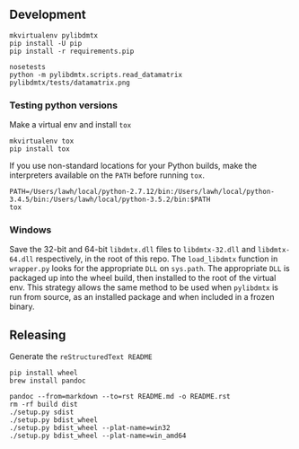 ## Development

```
mkvirtualenv pylibdmtx
pip install -U pip
pip install -r requirements.pip

nosetests
python -m pylibdmtx.scripts.read_datamatrix pylibdmtx/tests/datamatrix.png
```

### Testing python versions

Make a virtual env and install `tox`

```
mkvirtualenv tox
pip install tox
```

If you use non-standard locations for your Python builds, make the interpreters available on the `PATH` before running `tox`.

```
PATH=/Users/lawh/local/python-2.7.12/bin:/Users/lawh/local/python-3.4.5/bin:/Users/lawh/local/python-3.5.2/bin:$PATH
tox
```

### Windows

Save the 32-bit and 64-bit `libdmtx.dll` files to `libdmtx-32.dll` and
`libdmtx-64.dll` respectively, in the root of this repo.
The `load_libdmtx` function in `wrapper.py` looks for the appropriate `DLL`
on `sys.path`. The appropriate `DLL` is packaged up into the wheel build,
then installed to the root of the virtual env. This strategy allows
the same method to be used when `pylibdmtx` is run from source, as an installed package and when included in a frozen binary.

## Releasing

Generate the `reStructuredText README`

```
pip install wheel
brew install pandoc
```

```
pandoc --from=markdown --to=rst README.md -o README.rst
rm -rf build dist
./setup.py sdist
./setup.py bdist_wheel
./setup.py bdist_wheel --plat-name=win32
./setup.py bdist_wheel --plat-name=win_amd64
```
